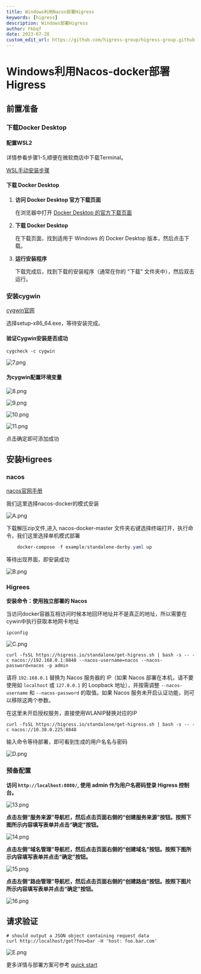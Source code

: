 ```yaml
---
title: Windows利用Nacos部署Higress
keywords: [higress]
description: Windows部署Higress
author: Fkbqf
date: 2023-07-28
custom_edit_url: https://github.com/higress-group/higress-group.github.io/blob/main/i18n/zh-cn/docusaurus-plugin-content-blog/DeployOnWindows.md
---
```

# Windows利用Nacos-docker部署Higress
## 前置准备

### 下载Docker Desktop
####  配置WSL2
详情参看步骤1-5,顺便在微软商店中下载Terminal。

[WSL手动安装步骤](https://learn.microsoft.com/zh-cn/windows/wsl/install-manual)

#### 下载 Docker Desktop

1. **访问 Docker Desktop 官方下载页面**

   在浏览器中打开 [Docker Desktop 的官方下载页面](https://www.docker.com/products/docker-desktop)

2. **下载 Docker Desktop**

   在下载页面，找到适用于 Windows 的 Docker Desktop 版本，然后点击下载。

3. **运行安装程序**

   下载完成后，找到下载的安装程序（通常在你的 "下载" 文件夹中），然后双击运行。



### 安装cygwin

[cygwin官网](http://www.cygwin.com/)


选择setup-x86_64.exe，等待安装完成。


#### 验证Cygwin安装是否成功
```shell
cygcheck -c cygwin
```

![7.png](..%2F..%2F..%2Fstatic%2Fimg%2Fblog%2Fwindos%2Fpic%2F7.png)

#### 为cygwin配置环境变量

![8.png](..%2F..%2F..%2Fstatic%2Fimg%2Fblog%2Fwindos%2Fpic%2F8.png)


![9.png](..%2F..%2F..%2Fstatic%2Fimg%2Fblog%2Fwindos%2Fpic%2F9.png)


![10.png](..%2F..%2F..%2Fstatic%2Fimg%2Fblog%2Fwindos%2Fpic%2F10.png)


![11.png](..%2F..%2F..%2Fstatic%2Fimg%2Fblog%2Fwindos%2Fpic%2F11.png)


点击确定即可添加成功


## 安装Higrees

### nacos 
[nacos官网手册](https://nacos.io/zh-cn/docs/v2/quickstart/quick-start-docker.html)

我们这里选择nacos-docker的模式安装

![A.png](..%2F..%2F..%2Fstatic%2Fimg%2Fblog%2Fwindos%2Fpic%2FA.png)

下载解压zip文件,进入 nacos-docker-master 文件夹右键选择终端打开，执行命令，我们这里选择单机模式部署

```powershell
    docker-compose -f example/standalone-derby.yaml up
```

等待出现界面，即安装成功

![B.png](..%2F..%2F..%2Fstatic%2Fimg%2Fblog%2Fwindos%2Fpic%2FB.png)

### Higrees
**安装命令：使用独立部署的 Nacos**

当访问docker容器互相访问时候本地回环地址并不是真正的地址，所以需要在cywin中执行获取本地网卡地址

```shell
ipconfig
```

![C.png](..%2F..%2F..%2Fstatic%2Fimg%2Fblog%2Fwindos%2Fpic%2FC.png)


```
curl -fsSL https://higress.io/standalone/get-higress.sh | bash -s -- -c nacos://192.168.0.1:8848 --nacos-username=nacos --nacos-password=nacos -p admin
```

请将 `192.168.0.1` 替换为 Nacos 服务器的 IP（如果 Nacos 部署在本机，请不要使用如 `localhost` 或 `127.0.0.1` 的 Loopback 地址），并按需调整 `--nacos-username` 和 `--nacos-password` 的取值。如果 Nacos 服务未开启认证功能，则可以移除这两个参数。


在这里未开启授权服务，直接使用WLANIP替换对应的IP
```shell
curl -fsSL https://higress.io/standalone/get-higress.sh | bash -s -- -c nacos://10.30.0.225:8848

```
输入命令等待部署，即可看到生成的用户名名与密码

![D.png](..%2F..%2F..%2Fstatic%2Fimg%2Fblog%2Fwindos%2Fpic%2FD.png)

### 预备配置

**访问 `http://localhost:8080/`, 使用 admin 作为用户名密码登录 Higress 控制台。**

![13.png](..%2F..%2F..%2Fstatic%2Fimg%2Fblog%2Fwindos%2Fpic%2F13.png)

**点击左侧“服务来源”导航栏，然后点击页面右侧的“创建服务来源”按钮。按照下图所示内容填写表单并点击“确定”按钮。**

![14.png](..%2F..%2F..%2Fstatic%2Fimg%2Fblog%2Fwindos%2Fpic%2F14.png)

**点击左侧“域名管理”导航栏，然后点击页面右侧的“创建域名”按钮。按照下图所示内容填写表单并点击“确定”按钮。**

![15.png](..%2F..%2F..%2Fstatic%2Fimg%2Fblog%2Fwindos%2Fpic%2F15.png)

**点击左侧“路由管理”导航栏，然后点击页面右侧的“创建路由”按钮。按照下图片所示内容填写表单并点击“确定”按钮。**

![16.png](..%2F..%2F..%2Fstatic%2Fimg%2Fblog%2Fwindos%2Fpic%2F16.png)

## 请求验证
```shell
# should output a JSON object containing request data 
curl http://localhost/get?foo=bar -H 'host: foo.bar.com'
```

![E.png](..%2F..%2F..%2Fstatic%2Fimg%2Fblog%2Fwindos%2Fpic%2FE.png)

更多详情与部署方案可参考 [quick start](https://higress.io/zh-cn/docs/user/quickstart)
